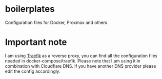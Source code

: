 # boilerplates
Configuration files for Docker, Proxmox and others

# Important note
I am using [Traefik](https://github.com/traefik/traefik) as a reverse proxy, you can find all the configuration files needed in docker-compose/traefik.
Please note that I am using it in combination with Cloudflare DNS. If you have another DNS provider please edit the config accordingly.